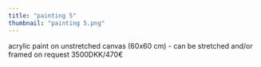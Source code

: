 ```yaml
---
title: "painting 5"
thumbnail: "painting 5.png"
---
```

acrylic paint on unstretched canvas (60x60 cm) - can be stretched and/or framed on request
3500DKK/470€